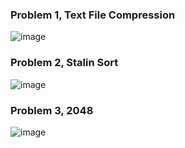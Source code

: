 ### Problem 1, Text File Compression
![image](https://user-images.githubusercontent.com/10692276/47949797-13cf1c80-df9d-11e8-8f44-381d7b819228.png)

### Problem 2, Stalin Sort
![image](https://user-images.githubusercontent.com/10692276/47949798-1cbfee00-df9d-11e8-9839-bebee2a00402.png)

### Problem 3, 2048
![image](https://user-images.githubusercontent.com/10692276/47949811-68729780-df9d-11e8-9bf0-ad41f7053ab7.png)